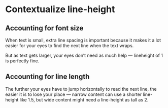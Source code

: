 # Contextualize line-height

## Accounting for font size

When text is small, extra line spacing is important because it makes it a lot easier for your eyes to find the next line when the text wraps. 

But as text gets larger, your eyes don’t need as much help — lineheight of 1 is perfectly fine.

## Accounting for line length

The further your eyes have to jump horizontally to read the next line, the easier it is to lose your place — narrow content can use a shorter line-height like 1.5, but wide content might need a line-height as tall as 2.